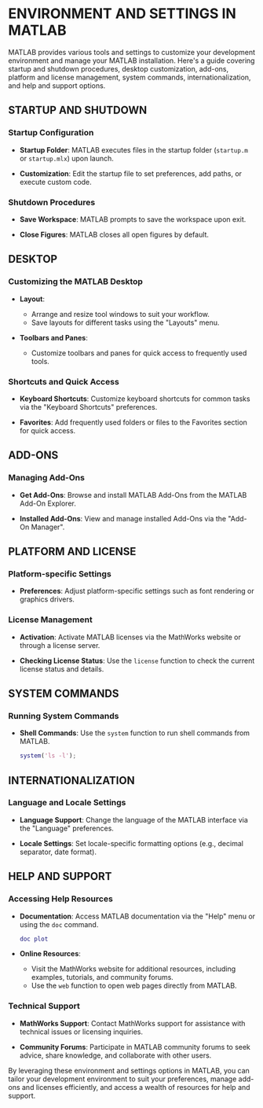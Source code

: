 # ENVIRONMENT AND SETTINGS IN MATLAB

MATLAB provides various tools and settings to customize your development environment and manage your MATLAB installation. Here's a guide covering startup and shutdown procedures, desktop customization, add-ons, platform and license management, system commands, internationalization, and help and support options.

## STARTUP AND SHUTDOWN

### Startup Configuration

- **Startup Folder**: MATLAB executes files in the startup folder (`startup.m` or `startup.mlx`) upon launch.

- **Customization**: Edit the startup file to set preferences, add paths, or execute custom code.

### Shutdown Procedures

- **Save Workspace**: MATLAB prompts to save the workspace upon exit.

- **Close Figures**: MATLAB closes all open figures by default.

## DESKTOP

### Customizing the MATLAB Desktop

- **Layout**:
  - Arrange and resize tool windows to suit your workflow.
  - Save layouts for different tasks using the "Layouts" menu.

- **Toolbars and Panes**:
  - Customize toolbars and panes for quick access to frequently used tools.

### Shortcuts and Quick Access

- **Keyboard Shortcuts**: Customize keyboard shortcuts for common tasks via the "Keyboard Shortcuts" preferences.

- **Favorites**: Add frequently used folders or files to the Favorites section for quick access.

## ADD-ONS

### Managing Add-Ons

- **Get Add-Ons**: Browse and install MATLAB Add-Ons from the MATLAB Add-On Explorer.

- **Installed Add-Ons**: View and manage installed Add-Ons via the "Add-On Manager".

## PLATFORM AND LICENSE

### Platform-specific Settings

- **Preferences**: Adjust platform-specific settings such as font rendering or graphics drivers.

### License Management

- **Activation**: Activate MATLAB licenses via the MathWorks website or through a license server.

- **Checking License Status**: Use the `license` function to check the current license status and details.

## SYSTEM COMMANDS

### Running System Commands

- **Shell Commands**: Use the `system` function to run shell commands from MATLAB.
  ```matlab
  system('ls -l');
  ```

## INTERNATIONALIZATION

### Language and Locale Settings

- **Language Support**: Change the language of the MATLAB interface via the "Language" preferences.

- **Locale Settings**: Set locale-specific formatting options (e.g., decimal separator, date format).

## HELP AND SUPPORT

### Accessing Help Resources

- **Documentation**: Access MATLAB documentation via the "Help" menu or using the `doc` command.
  ```matlab
  doc plot
  ```

- **Online Resources**:
  - Visit the MathWorks website for additional resources, including examples, tutorials, and community forums.
  - Use the `web` function to open web pages directly from MATLAB.

### Technical Support

- **MathWorks Support**: Contact MathWorks support for assistance with technical issues or licensing inquiries.

- **Community Forums**: Participate in MATLAB community forums to seek advice, share knowledge, and collaborate with other users.

By leveraging these environment and settings options in MATLAB, you can tailor your development environment to suit your preferences, manage add-ons and licenses efficiently, and access a wealth of resources for help and support.
